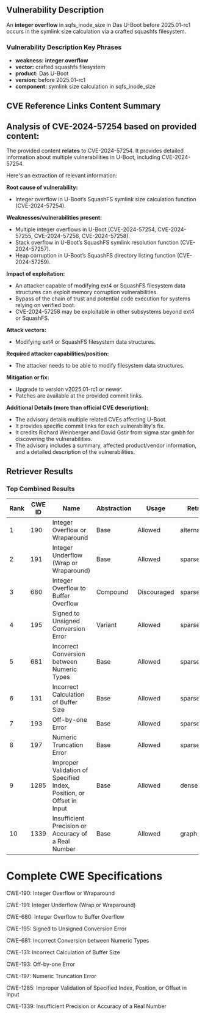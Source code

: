 ## Vulnerability Description
An **integer overflow** in sqfs_inode_size in Das U-Boot before 2025.01-rc1 occurs in the symlink size calculation via a crafted squashfs filesystem.

### Vulnerability Description Key Phrases
- **weakness:** **integer overflow**
- **vector:** crafted squashfs filesystem
- **product:** Das U-Boot
- **version:** before 2025.01-rc1
- **component:** symlink size calculation in sqfs_inode_size

## CVE Reference Links Content Summary
## Analysis of CVE-2024-57254 based on provided content:

The provided content **relates** to CVE-2024-57254. It provides detailed information about multiple vulnerabilities in U-Boot, including CVE-2024-57254.

Here's an extraction of relevant information:

**Root cause of vulnerability:**

*   Integer overflow in U-Boot’s SquashFS symlink size calculation function (CVE-2024-57254).

**Weaknesses/vulnerabilities present:**

*   Multiple integer overflows in U-Boot (CVE-2024-57254, CVE-2024-57255, CVE-2024-57256, CVE-2024-57258).
*   Stack overflow in U-Boot’s SquashFS symlink resolution function (CVE-2024-57257).
*   Heap corruption in U-Boot’s SquashFS directory listing function (CVE-2024-57259).

**Impact of exploitation:**

*   An attacker capable of modifying ext4 or SquashFS filesystem data structures can exploit memory corruption vulnerabilities.
*   Bypass of the chain of trust and potential code execution for systems relying on verified boot.
*   CVE-2024-57258 may be exploitable in other subsystems beyond ext4 or SquashFS.

**Attack vectors:**

*   Modifying ext4 or SquashFS filesystem data structures.

**Required attacker capabilities/position:**

*   The attacker needs to be able to modify filesystem data structures.

**Mitigation or fix:**

*   Upgrade to version v2025.01-rc1 or newer.
*   Patches are available at the provided commit links.

**Additional Details (more than official CVE description):**

*   The advisory details multiple related CVEs affecting U-Boot.
*   It provides specific commit links for each vulnerability's fix.
*   It credits Richard Weinberger and David Gstir from sigma star gmbh for discovering the vulnerabilities.
*   The advisory includes a summary, affected product/vendor information, and a detailed description of the vulnerabilities.

## Retriever Results

### Top Combined Results

| Rank | CWE ID | Name | Abstraction | Usage  | Retrievers | Individual Scores |
|------|--------|------|-------------|-------|------------|-------------------|
| 1 | 190 | Integer Overflow or Wraparound | Base | Allowed | alternate_terms | 0.800 |
| 2 | 191 | Integer Underflow (Wrap or Wraparound) | Base | Allowed | sparse | 0.160 |
| 3 | 680 | Integer Overflow to Buffer Overflow | Compound | Discouraged | sparse | 0.158 |
| 4 | 195 | Signed to Unsigned Conversion Error | Variant | Allowed | sparse | 0.153 |
| 5 | 681 | Incorrect Conversion between Numeric Types | Base | Allowed | sparse | 0.151 |
| 6 | 131 | Incorrect Calculation of Buffer Size | Base | Allowed | sparse | 0.150 |
| 7 | 193 | Off-by-one Error | Base | Allowed | sparse | 0.139 |
| 8 | 197 | Numeric Truncation Error | Base | Allowed | sparse | 0.137 |
| 9 | 1285 | Improper Validation of Specified Index, Position, or Offset in Input | Base | Allowed | dense | 0.574 |
| 10 | 1339 | Insufficient Precision or Accuracy of a Real Number | Base | Allowed | graph | 0.002 |



# Complete CWE Specifications

CWE-190: Integer Overflow or Wraparound

CWE-191: Integer Underflow (Wrap or Wraparound)

CWE-680: Integer Overflow to Buffer Overflow

CWE-195: Signed to Unsigned Conversion Error

CWE-681: Incorrect Conversion between Numeric Types

CWE-131: Incorrect Calculation of Buffer Size

CWE-193: Off-by-one Error

CWE-197: Numeric Truncation Error

CWE-1285: Improper Validation of Specified Index, Position, or Offset in Input

CWE-1339: Insufficient Precision or Accuracy of a Real Number